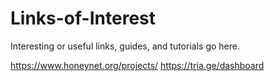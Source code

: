 # Links-of-Interest
Interesting or useful links, guides, and tutorials go here.


https://www.honeynet.org/projects/ 
https://tria.ge/dashboard
